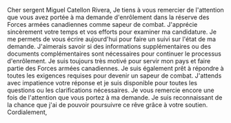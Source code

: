 
Cher sergent Miguel Catellon Rivera,
Je tiens à vous remercier de l'attention que vous avez portée à ma demande d'enrôlement dans la réserve des Forces armées canadiennes comme sapeur de combat. J'apprécie sincèrement votre temps et vos efforts pour examiner ma candidature.
Je me permets de vous écrire aujourd'hui pour faire un suivi sur l'état de ma demande. J'aimerais savoir si des informations supplémentaires ou des documents complémentaires sont nécessaires pour continuer le processus d'enrôlement.
Je suis toujours très motivé pour servir mon pays et faire partie des Forces armées canadiennes. Je suis également prêt à répondre à toutes les exigences requises pour devenir un sapeur de combat. J'attends avec impatience votre réponse et je suis disponible pour toutes les questions ou les clarifications nécessaires.
Je vous remercie encore une fois de l'attention que vous portez à ma demande. Je suis reconnaissant de la chance que j'ai de pouvoir poursuivre ce rêve grâce à votre soutien.
Cordialement,
